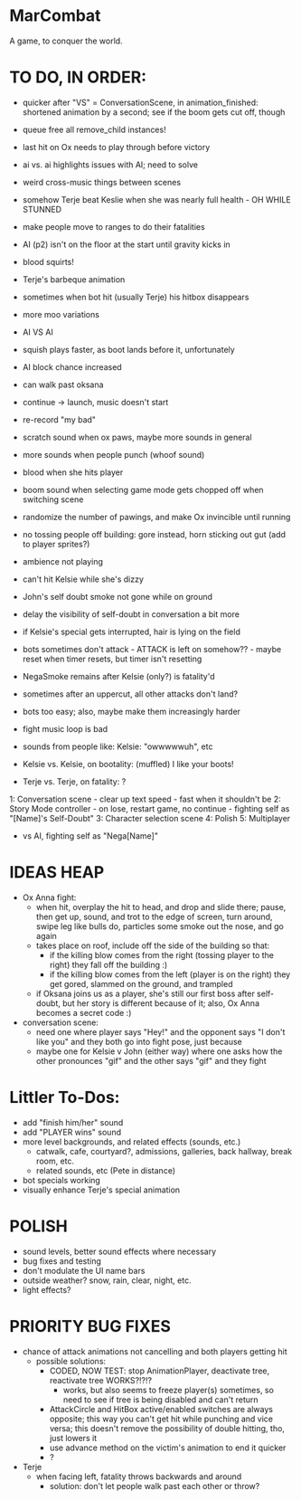 # MarCombat
A game, to conquer the world.

# TO DO, IN ORDER:
- quicker after "VS"
    = ConversationScene, in animation_finished: shortened animation by a second; see if the boom gets cut off, though
- queue free all remove_child instances!
- last hit on Ox needs to play through before victory
- ai vs. ai highlights issues with AI; need to solve
- weird cross-music things between scenes
- somehow Terje beat Keslie when she was nearly full health - OH WHILE STUNNED
- make people move to ranges to do their fatalities
- AI (p2) isn't on the floor at the start until gravity kicks in
- blood squirts!
- Terje's barbeque animation
- sometimes when bot hit (usually Terje) his hitbox disappears
- more moo variations
- AI VS AI
- squish plays faster, as boot lands before it, unfortunately
- AI block chance increased
- can walk past oksana
- continue -> launch, music doesn't start
- re-record "my bad"
- scratch sound when ox paws, maybe more sounds in general
- more sounds when people punch (whoof sound)
- blood when she hits player
- boom sound when selecting game mode gets chopped off when switching scene


- randomize the number of pawings, and make Ox invincible until running
- no tossing people off building: gore instead, horn sticking out gut (add to player sprites?)
- ambience not playing
- can't hit Kelsie while she's dizzy
- John's self doubt smoke not gone while on ground
- delay the visibility of self-doubt in conversation a bit more
- if Kelsie's special gets interrupted, hair is lying on the field
- bots sometimes don't attack - ATTACK is left on somehow?? - maybe reset when timer resets, but timer isn't resetting
- NegaSmoke remains after Kelsie (only?) is fatality'd
- sometimes after an uppercut, all other attacks don't land?
- bots too easy; also, maybe make them increasingly harder
- fight music loop is bad
- sounds from people like: Kelsie: "owwwwwuh", etc
- Kelsie vs. Kelsie, on bootality: (muffled) I like your boots!
- Terje vs. Terje, on fatality: ?

1: Conversation scene
    - clear up text speed - fast when it shouldn't be
2: Story Mode controller
    - on lose, restart game, no continue
    - fighting self as "[Name]'s Self-Doubt"
3: Character selection scene
4: Polish
5: Multiplayer
- vs AI, fighting self as "Nega[Name]"

# IDEAS HEAP
- Ox Anna fight:
    - when hit, overplay the hit to head, and drop and slide there; pause, then get up, sound, and trot to the edge of screen, turn around, swipe leg like bulls do, particles some smoke out the nose, and go again
    - takes place on roof, include off the side of the building so that:
        - if the killing blow comes from the right (tossing player to the right) they fall off the building :)
        - if the killing blow comes from the left (player is on the right) they get gored, slammed on the ground, and trampled
    - if Oksana joins us as a player, she's still our first boss after self-doubt, but her story is different because of it; also, Ox Anna becomes a secret code :)
- conversation scene:
    - need one where player says "Hey!" and the opponent says "I don't like you" and they both go into fight pose, just because
    - maybe one for Kelsie v John (either way) where one asks how the other pronounces "gif" and the other says "gif" and they fight

# Littler To-Dos:
- add "finish him/her" sound
- add "PLAYER wins" sound
- more level backgrounds, and related effects (sounds, etc.)
    - catwalk, cafe, courtyard?, admissions, galleries, back hallway, break room, etc.
    - related sounds, etc (Pete in distance)
- bot specials working
- visually enhance Terje's special animation

# POLISH
- sound levels, better sound effects where necessary
- bug fixes and testing
- don't modulate the UI name bars
- outside weather? snow, rain, clear, night, etc.
- light effects?

# PRIORITY BUG FIXES
- chance of attack animations not cancelling and both players getting hit
    - possible solutions:
        - CODED, NOW TEST: stop AnimationPlayer, deactivate tree, reactivate tree WORKS?!?!?
            - works, but also seems to freeze player(s) sometimes, so need to see if tree is being disabled and can't return
        - AttackCircle and HitBox active/enabled switches are always opposite; this way you can't get hit while punching and vice versa; this doesn't remove the possibility of double hitting, tho, just lowers it
        - use advance method on the victim's animation to end it quicker
        - ?
- Terje
    - when facing left, fatality throws backwards and around
        - solution: don't let people walk past each other or throw?
